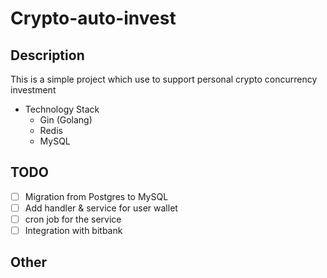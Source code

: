 # Crypto-auto-invest
## Description
This is a simple project which use to support personal crypto concurrency investment
- Technology Stack
  - Gin (Golang)
  - Redis
  - MySQL

## TODO 
- [ ] Migration from Postgres to MySQL
- [ ] Add handler & service for user wallet
- [ ] cron job for the service
- [ ] Integration with bitbank

## Other
